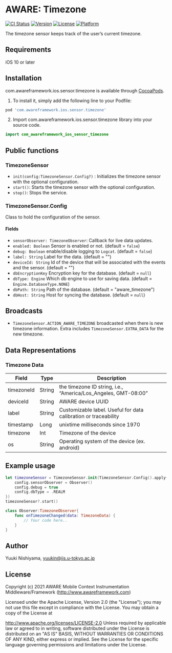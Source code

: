 # AWARE: Timezone

[![CI Status](https://img.shields.io/travis/awareframework/com.awareframework.ios.sensor.timezone.svg?style=flat)](https://travis-ci.org/awareframework/com.awareframework.ios.sensor.timezone)
[![Version](https://img.shields.io/cocoapods/v/com.awareframework.ios.sensor.timezone.svg?style=flat)](https://cocoapods.org/pods/com.awareframework.ios.sensor.timezone)
[![License](https://img.shields.io/cocoapods/l/com.awareframework.ios.sensor.timezone.svg?style=flat)](https://cocoapods.org/pods/com.awareframework.ios.sensor.timezone)
[![Platform](https://img.shields.io/cocoapods/p/com.awareframework.ios.sensor.timezone.svg?style=flat)](https://cocoapods.org/pods/com.awareframework.ios.sensor.timezone)

The timezone sensor keeps track of the user’s current timezone.

## Requirements
iOS 10 or later

## Installation

com.awareframework.ios.sensor.timezone is available through [CocoaPods](https://cocoapods.org). 

1. To install it, simply add the following line to your Podfile:
```ruby
pod 'com.awareframework.ios.sensor.timezone'
```

2. Import com.awareframework.ios.sensor.timezone library into your source code.
```swift
import com_awareframework_ios_sensor_timezone 
```

## Public functions

### TimezoneSensor

* `init(config:TimezoneSensor.Config?)` : Initializes the timezone sensor with the optional configuration.
* `start()`: Starts the timezone sensor with the optional configuration.
* `stop()`: Stops the service.


### TimezoneSensor.Config

Class to hold the configuration of the sensor.

#### Fields

+ `sensorObserver: TimezoneObserver`: Callback for live data updates.
+ `enabled: Boolean` Sensor is enabled or not. (default = `false`)
+ `debug: Boolean` enable/disable logging to `Logcat`. (default = `false`)
+ `label: String` Label for the data. (default = "")
+ `deviceId: String` Id of the device that will be associated with the events and the sensor. (default = "")
+ `dbEncryptionKey` Encryption key for the database. (default = `null`)
+ `dbType: Engine` Which db engine to use for saving data. (default = `Engine.DatabaseType.NONE`)
+ `dbPath: String` Path of the database. (default = "aware_timezone")
+ `dbHost: String` Host for syncing the database. (default = `null`)

## Broadcasts

+ `TimezoneSensor.ACTION_AWARE_TIMEZONE` broadcasted when there is new timezone information. Extra includes `TimezoneSensor.EXTRA_DATA` for the new timezone.

## Data Representations

### Timezone Data

| Field      | Type   | Description                                                                  |
| ---------- | ------ | ---------------------------------------------------------------------------- |
| timezoneId | String | the timezone ID string, i.e., “America/Los_Angeles, GMT-08:00”  |
| deviceId   | String | AWARE device UUID                                                            |
| label      | String | Customizable label. Useful for data calibration or traceability              |
| timestamp  | Long   | unixtime milliseconds since 1970                                             |
| timezone   | Int    | Timezone of the device                                                       |
| os         | String | Operating system of the device (ex. android)                                 |

## Example usage

```swift
let timezoneSensor = TimezoneSensor.init(TimezoneSensor.Config().apply{ config in
    config.sensorObserver = Observer()
    config.debug = true
    config.dbType = .REALM
})
timezoneSensor?.start()
```

```swift
class Observer:TimezoneObserver{
    func onTimezoneChanged(data: TimezoneData) {
        // Your code here..
    }
}
```

## Author

Yuuki Nishiyama, yuukin@iis.u-tokyo.ac.jp

## License

Copyright (c) 2021 AWARE Mobile Context Instrumentation Middleware/Framework (http://www.awareframework.com)

Licensed under the Apache License, Version 2.0 (the "License"); you may not use this file except in compliance with the License. You may obtain a copy of the License at

http://www.apache.org/licenses/LICENSE-2.0 Unless required by applicable law or agreed to in writing, software distributed under the License is distributed on an "AS IS" BASIS, WITHOUT WARRANTIES OR CONDITIONS OF ANY KIND, either express or implied. See the License for the specific language governing permissions and limitations under the License.

